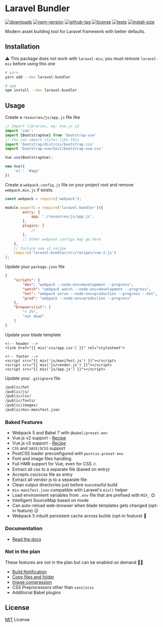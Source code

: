 # Laravel Bundler

[![downloads](https://badgen.net/npm/dt/laravel-bundler)](https://npm-stat.com/charts.html?package=laravel-bundler&from=2018-11-01)
[![npm-version](https://badgen.net/npm/v/laravel-bundler)](https://www.npmjs.com/package/laravel-bundler)
[![github-tag](https://badgen.net/github/tag/ankurk91/laravel-bundler)](https://github.com/ankurk91/laravel-bundler/)
[![license](https://badgen.net/github/license/ankurk91/laravel-bundler)](https://yarnpkg.com/en/package/laravel-bundler)
[![tests](https://github.com/ankurk91/laravel-bundler/workflows/tests/badge.svg)](https://github.com/ankurk91/laravel-bundler/actions)
[![install-size](https://packagephobia.com/badge?p=laravel-bundler)](https://packagephobia.com/result?p=laravel-bundler)

Modern asset building tool for Laravel framework with better defaults.

## Installation

:warning: This package does not work with `laravel-mix`; you must remove `laravel-mix` before using this one

```bash
# yarn
yarn add --dev laravel-bundler

# npm
npm install --dev laravel-bundler 
```

## Usage

Create a `resources/js/app.js` file like

```js
// Import libraries, eg: Vue.js v2
import 'vue';
import {BootstrapVue} from 'bootstrap-vue'
// You can import styles like this
import 'bootstrap/dist/css/bootstrap.css'
import 'bootstrap-vue/dist/bootstrap-vue.css'

Vue.use(BootstrapVue);

new Vue({
    'el': '#app'
})
```

Create a `webpack.config.js` file on your project root and remove `webpack.mix.js` if exists.

```js
const webpack = require('webpack');

module.exports = require('laravel-bundler')({
        entry: {
            app: './resources/js/app.js',
        },
        plugins: [
            //
        ],
        // Other webpack configs may go here
    },
    // Incluce vue v2 recipe
    require('laravel-bundler/src/recipes/vue-2.js')
);
```

Update your `package.json` file

```json
{
    "scripts": {
        "dev": "webpack --node-env=development --progress",
        "watch": "webpack watch --node-env=development --progress",
        "hot": "webpack serve --node-env=production --progress --hot",
        "prod": "webpack --node-env=production --progress"
    },
    "browserslist": [
        "> 2%",
        "not dead"
    ]
}
```

Update your blade template

```blade
<!-- header -->
<link href="{{ mix('css/app.css') }}" rel="stylesheet">

<!-- footer -->
<script src="{{ mix('js/manifest.js') }}"></script>
<script src="{{ mix('js/vendor.js') }}"></script>
<script src="{{ mix('js/app.js') }}"></script>
```

Update your `.gitignore` file

```bash
/public/hot
/public/js/
/public/css/
/public/fonts/
/public/images/
/public/mix-manifest.json
```

### Baked Features

* Webpack 5 and Babel 7 with `@babel/preset-env`
* Vue.js v2 support - [Recipe](./wiki/vue-js-v2.md)
* Vue.js v3 support - [Recipe](./wiki/vue-js-v3.md)
* `CSS` and `SASS|SCSS` support
* PostCSS loader preconfigured with `postcss-preset-env`
* Font and image files handling
* Full HMR support for Vue, even for CSS :fire:
* Extract all css to a separate file (based on entry)
* Accepts css/scss file as entry
* Extract all vendor js to a separate file
* Clean output directories just before successful build
* `mix-manifest.json` compatible with Laravel's `mix()` helper
* Load environment variables from `.env` file that are prefixed with `MIX_` :wink:
* Intelligent SourceMap based on mode
* Can auto-reload web-browser when blade templates gets changed (opt-in feature) :wink:
* Webpack 5 inbuilt persistent cache across builds (opt-in feature) :rocket:

### Documentation

* [Read the docs](./wiki)

### Not in the plan

These features are not in the plan but can be enabled on demand :man_shrugging:

* [Build Notification](https://github.com/RoccoC/webpack-build-notifier)
* [Copy files and folder](https://github.com/webpack-contrib/copy-webpack-plugin)
* [Image compression](https://github.com/webpack-contrib/image-minimizer-webpack-plugin)
* CSS Preprocessors other than `sass|scss`
* Additional Babel plugins

## License

[MIT](LICENSE.txt) License
